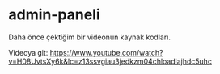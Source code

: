 # admin-paneli

Daha önce çektiğim bir videonun kaynak kodları.

Videoya git: https://www.youtube.com/watch?v=H08UvtsXy6k&lc=z13ssvgiau3jedkzm04chloadlajhdc5uhc
